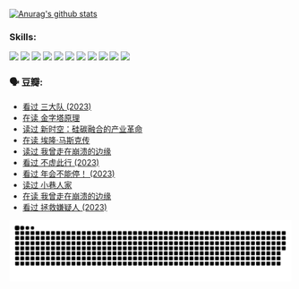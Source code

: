 
[![Anurag's github stats](https://github-readme-stats.vercel.app/api?username=w940853815)](https://github.com/anuraghazra/github-readme-stats)

### Skills:

<code><img height="32" src="https://cdn.jsdelivr.net/npm/simple-icons@v5/icons/python.svg"></code>
<code><img height="32" src="https://cdn.jsdelivr.net/npm/simple-icons@v5/icons/javascript.svg"></code>
<code><img height="32" src="https://cdn.jsdelivr.net/npm/simple-icons@v5/icons/django.svg"></code>
<code><img height="32" src="https://cdn.jsdelivr.net/npm/simple-icons@v5/icons/flask.svg"></code>
<code><img height="32" src="https://cdn.jsdelivr.net/npm/simple-icons@v5/icons/vuetify.svg"></code>
<code><img height="32" src="https://cdn.jsdelivr.net/npm/simple-icons@v5/icons/git.svg"></code>
<code><img height="32" src="https://cdn.jsdelivr.net/npm/simple-icons@v5/icons/docker.svg"></code>
<code><img height="32" src="https://cdn.jsdelivr.net/npm/simple-icons@v5/icons/postgresql.svg"></code>
<code><img height="32" src="https://cdn.jsdelivr.net/npm/simple-icons@v5/icons/elasticsearch.svg"></code>
<code><img height="32" src="https://cdn.jsdelivr.net/npm/simple-icons@v5/icons/macos.svg"></code>
<code><img height="32" src="https://cdn.jsdelivr.net/npm/simple-icons@v5/icons/linux.svg"></code>

### 🗣 豆瓣:

<!-- DOUBAN-ACTIVITIES:START -->
- [看过 三大队‎ (2023)](https://www.douban.com/people/136069238/status/4510323325/?_i=07740590)
- [在读 金字塔原理](https://www.douban.com/people/136069238/status/4507497587/?_i=07740590)
- [读过 新时空：硅碳融合的产业革命](https://www.douban.com/people/136069238/status/4506659177/?_i=07740590)
- [在读 埃隆·马斯克传](https://www.douban.com/people/136069238/status/4500417190/?_i=07740590)
- [读过 我曾走在崩溃的边缘](https://www.douban.com/people/136069238/status/4500416754/?_i=07740590)
- [看过 不虚此行‎ (2023)](https://www.douban.com/people/136069238/status/4499973052/?_i=07740590)
- [看过 年会不能停！‎ (2023)](https://www.douban.com/people/136069238/status/4498582002/?_i=07740590)
- [读过 小巷人家](https://www.douban.com/people/136069238/status/4489290935/?_i=07740590)
- [在读 我曾走在崩溃的边缘](https://www.douban.com/people/136069238/status/4489290559/?_i=07740590)
- [看过 拯救嫌疑人‎ (2023)](https://www.douban.com/people/136069238/status/4477421513/?_i=07740590)
<!-- DOUBAN-ACTIVITIES:END -->


![Snake animation](https://raw.githubusercontent.com/w940853815/w940853815/output/github-contribution-grid-snake.svg)

<!--
**w940853815/w940853815** is a ✨ _special_ ✨ repository because its `README.md` (this file) appears on your GitHub profile.

Here are some ideas to get you started:

- 🔭 I’m currently working on ...
- 🌱 I’m currently learning ...
- 👯 I’m looking to collaborate on ...
- 🤔 I’m looking for help with ...
- 💬 Ask me about ...
- 📫 How to reach me: ...
- 😄 Pronouns: ...
- ⚡ Fun fact: ...
-->
